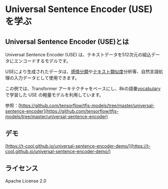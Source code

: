 # Universal Sentence Encoder (USE) を学ぶ

## Universal Sentence Encoder (USE)とは

Universal Sentence Encoder (USE) は、テキストデータを512次元の組込データにエンコードするモデルです。

USEにより生成されたデータは、[感情分類](https://en.wikipedia.org/wiki/Sentiment_analysis)や[テキスト類似度](https://en.wikipedia.org/wiki/Semantic_similarity)分析等、自然言語処理の入力データとして使用できます。

この例では、Transformer アーキテクチャをベースにし、8kの語彙[vocabulary](https://storage.googleapis.com/tfjs-models/savedmodel/universal_sentence_encoder/vocab.json)で学習した USE の軽量モデルを利用しています。

参照：[https://github.com/tensorflow/tfjs-models/tree/master/universal-sentence-encoder](https://github.com/tensorflow/tfjs-models/tree/master/universal-sentence-encoder)

##  デモ

[https://t-cool.github.io/universal-sentence-encoder-demo/](https://t-cool.github.io/universal-sentence-encoder-demo/)

## ライセンス

Apache License 2.0
